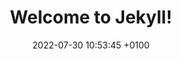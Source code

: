 ---
layout: checkout1
title:  "Welcome to Jekyll!"
date:   2022-07-30 10:53:45 +0100
permalink: /checkout/
categories: blog
---